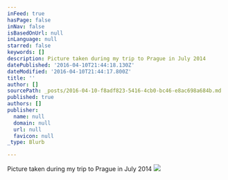 ```yaml
---
inFeed: true
hasPage: false
inNav: false
isBasedOnUrl: null
inLanguage: null
starred: false
keywords: []
description: Picture taken during my trip to Prague in July 2014
datePublished: '2016-04-10T21:44:18.130Z'
dateModified: '2016-04-10T21:44:17.800Z'
title: ''
author: []
sourcePath: _posts/2016-04-10-f8adf823-5416-4cb0-bc46-e8ac698a684b.md
published: true
authors: []
publisher:
  name: null
  domain: null
  url: null
  favicon: null
_type: Blurb

---
```

Picture taken during my trip to Prague in July 2014
![](https://the-grid-user-content.s3-us-west-2.amazonaws.com/66229d12-2200-46e6-a7cf-214fdf3c556d.jpg)